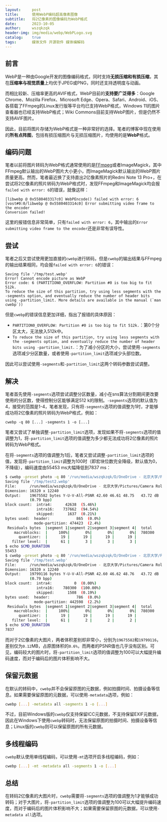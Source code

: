 ```yaml
---
layout:     post
title:      使用WebP编码超高像素图像
subtitle:   将2亿像素的图像编码为WebP格式
date:       2023-10-05
author:     wszqkzqk
header-img: img/media/webp/WebPLogo.svg
catalog:    true
tags:       媒体文件 开源软件 媒体编解码
---
```


## 前言

WebP是一种由Google开发的图像编码格式，同时支持**无损压缩和有损压缩**，其在**压缩率与视觉质量**上均优于JPEG或PNG，同时还支持透明度与动画。

而相比较新、压缩率更高的AVIF格式，WebP目前的**支持要广泛得多**：Google Chrome、Mozilla Firefox、Microsoft Edge、Opera、Safari、Android、iOS、各搭载了FFmpeg的Linux发行版等平台均已支持WebP格式，Windows 11的图片查看器也已经支持WebP格式；Wiki Commons目前支持WebP图片，但是仍然不支持AVIF图片。

因此，目前将图片存储为WebP格式是一种非常好的选择。笔者的博客中现在使用的**所有点阵图**，包括有损压缩图片与无损压缩图片，均使用的是**WebP**格式。

## 编码问题

笔者以前将图片转码为WebP格式通常使用的是[FFmpeg](https://ffmpeg.org/)或者ImageMagick，其中FFmpeg默认输出的WebP图片大小更小，而ImageMagick默认输出的WebP图片质量更高。然而，笔者最近换了支持直出2亿像素照片的Redmi Note 13 Pro+，在尝试将2亿像素的照片转码为WebP格式时，发现FFmpeg和ImageMagick均会报`failed with error: 6`的错误，就像这样：

```
[libwebp @ 0x5580403317c0] WebPEncode() failed with error: 6
[vost#0:0/libwebp @ 0x5580403314c0] Error submitting video frame to the encoder
Conversion failed!
```

这里的报错信息非常简单，只有`failed with error: 6`，其中输出的`Error submitting video frame to the encoder`还是非常有误导性。

## 尝试

笔者之后又尝试使用更加直接的`cwebp`进行转码，但是`cwebp`的输出结果与FFmpeg的输出结果相同，均会报`failed with error: 6`的错误：

```
Saving file '/tmp/test.webp'
Error! Cannot encode picture as WebP
Error code: 6 (PARTITION0_OVERFLOW: Partition #0 is too big to fit 512k.
To reduce the size of this partition, try using less segments with the -segments option, and eventually reduce the number of header bits using -partition_limit. More details are available in the manual (`man cwebp`))
```

但是`cwebp`的错误信息更加详细，指出了报错的具体原因：

* `PARTITION0_OVERFLOW: Partition #0 is too big to fit 512k.`：第0个分区太大，无法放入512k中。
* `To reduce the size of this partition, try using less segments with the -segments option, and eventually reduce the number of header bits using -partition_limit.`：为了减小分区的大小，尝试使用`-segments`选项减少分区数量，或者使用`-partition_limit`选项减少头部位数。

因此可以尝试使用`-segments`和`-partition_limit`这两个转码参数尝试调整。

## 解决

笔者首先使用`-segments`选项尝试调整分区数量，减小在sns算法分割期间更改要使用的分区数，使得控制分区能够满足512 k的限制。`-segments`选项的默认值为4，接受的范围是1-4，笔者发现，只有将`-segments`选项的值调整为1时，才能够成功将2亿像素的照片转码为WebP格式，例如：

```
cwebp -q 80 [...] -segments 1 -o [...]
```

笔者又尝试了单独调整`-partition_limit`选项，发现如果不将`-segments`选项的值调整为1，将`-partition_limit`选项的值调整为多少都无法成功将2亿像素的照片转码为WebP格式。

在将`-segments`选项的值调整为1后，笔者又尝试调整`-partition_limit`选项的值，发现将`-partition_limit`调整为100时（即宏块位数完全降级，默认值为0，不降级），编码速度由55453 ms大幅降低到7837 ms：

```bash
$ cwebp -preset photo -q 80 '/run/media/wszqkzqk/D/OneDrive - 北京大学/Pictures/Camera Roll/2023/10/IMG_20231001_163030.jpg' -segments 1 -o /tmp/test2.webp
Saving file '/tmp/test2.webp'
File:      /run/media/wszqkzqk/D/OneDrive - 北京大学/Pictures/Camera Roll/2023/10/IMG_20231001_163030.jpg
Dimension: 16320 x 12240
Output:    19675582 bytes Y-U-V-All-PSNR 42.60 46.61 48.75   43.72 dB
           (0.79 bpp)
block count:  intra4:      42638  (5.46%)
              intra16:    737662  (94.54%)
              skipped:      1637  (0.21%)
bytes used:  header:            865  (0.0%)
             mode-partition: 474423  (2.4%)
 Residuals bytes  |segment 1|segment 2|segment 3|segment 4|  total
    macroblocks:  |     100%|       0%|       0%|       0%|  780300
      quantizer:  |      19 |      19 |      19 |      19 |
   filter level:  |      61 |       3 |       3 |       3 |
$ echo $CMD_DURATION
55453
$ cwebp -preset photo -q 80 '/run/media/wszqkzqk/D/OneDrive - 北京大学/Pictures/Camera Roll/2023/10/IMG_20231001_163030.jpg' -partition_limit 100 -segments 1 -o /tmp/test.webp
Saving file '/tmp/test.webp'
File:      /run/media/wszqkzqk/D/OneDrive - 北京大学/Pictures/Camera Roll/2023/10/IMG_20231001_163030.jpg
Dimension: 16320 x 12240
Output:    19799116 bytes Y-U-V-All-PSNR 42.60 46.62 48.76   43.72 dB
           (0.79 bpp)
block count:  intra4:          0  (0.00%)
              intra16:    780300  (100.00%)
              skipped:      1508  (0.19%)
bytes used:  header:            786  (0.0%)
             mode-partition: 442598  (2.2%)
 Residuals bytes  |segment 1|segment 2|segment 3|segment 4|  total
    macroblocks:  |     100%|       0%|       0%|       0%|  780300
      quantizer:  |      19 |      19 |      19 |      19 |
   filter level:  |      61 |       2 |       2 |       2 |
$ echo $CMD_DURATION
7837
```

而对于2亿像素的大图片，两者体积差别却非常小，分别为`19675582`和`19799116`，差别仅为`0.12`MB，占原图体积的`0.6%`，而两者的PSNR值也几乎没有区别。可见，编码较大的图片时，将`-partition_limit`选项的值调整为100可以大幅提升编码速度，而对于编码后的图片体积影响不大。

## 保留元数据

在默认的转码中，`cwebp`并不会保留原图的元数据，例如拍摄时间、拍摄设备等信息。如果需要保留原图的元数据，可以使用`-metadata`选项，例如：

```bash
cwebp [...] -metadata all -segments 1 -o [...]
```

不过，目前Windows版的`cwebp`仅支持保留ICC元数据，不支持保留EXIF元数据，因此在Windows下使用`cwebp`转码时，无法保留原图的拍摄时间、拍摄设备等信息；Linux版的`cwebp`则可以保留原图的所有元数据。

## 多线程编码

`cwebp`默认使用单线程编码，可以使用`-mt`选项开启多线程编码，例如：

```bash
cwebp [...] -mt -metadata all -segments 1 -o [...]
```

## 总结

在转码2亿像素的大图片时，`cwebp`需要将`-segments`选项的值调整为1才能够成功转码；对于大图片，将`-partition_limit`选项的值调整为100可以大幅提升编码速度，而对于编码后的图片体积影响不大；如果需要保留原图的元数据，可以使用`-metadata all`选项。
